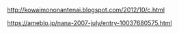 http://kowaimononantenai.blogspot.com/2012/10/c.html

https://ameblo.jp/nana-2007-july/entry-10037680575.html
